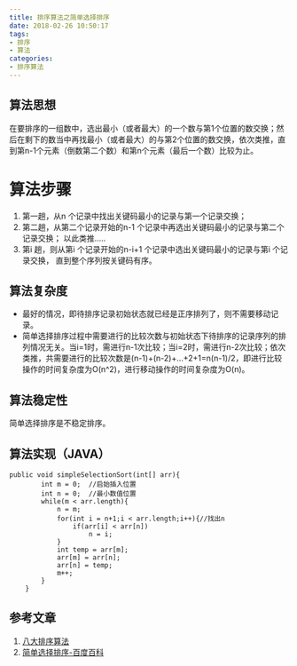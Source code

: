 ```yaml
---
title: 排序算法之简单选择排序
date: 2018-02-26 10:50:17
tags:
- 排序
- 算法
categories:
- 排序算法
---
```


## 算法思想
在要排序的一组数中，选出最小（或者最大）的一个数与第1个位置的数交换；然后在剩下的数当中再找最小（或者最大）的与第2个位置的数交换，依次类推，直到第n-1个元素（倒数第二个数）和第n个元素（最后一个数）比较为止。

<!-- more -->

# 算法步骤
1. 第一趟，从n 个记录中找出关键码最小的记录与第一个记录交换；
2. 第二趟，从第二个记录开始的n-1 个记录中再选出关键码最小的记录与第二个记录交换；
以此类推.....
3. 第i 趟，则从第i 个记录开始的n-i+1 个记录中选出关键码最小的记录与第i 个记录交换，
直到整个序列按关键码有序。
## 算法复杂度
- 最好的情况，即待排序记录初始状态就已经是正序排列了，则不需要移动记录。
- 简单选择排序过程中需要进行的比较次数与初始状态下待排序的记录序列的排列情况无关。当i=1时，需进行n-1次比较；当i=2时，需进行n-2次比较；依次类推，共需要进行的比较次数是(n-1)+(n-2)+…+2+1=n(n-1)/2，即进行比较操作的时间复杂度为O(n^2)，进行移动操作的时间复杂度为O(n)。
## 算法稳定性
简单选择排序是不稳定排序。

## 算法实现（JAVA）
```
public void simpleSelectionSort(int[] arr){
        int m = 0;  //启始插入位置
        int n = 0;  //最小数值位置
        while(m < arr.length){
            n = m;
            for(int i = n+1;i < arr.length;i++){//找出n
                if(arr[i] < arr[n])
                    n = i;
            }
            int temp = arr[m];
            arr[m] = arr[n];
            arr[n] = temp;
            m++;
        }
    }
```
## 参考文章
1. [八大排序算法](http://blog.csdn.net/hguisu/article/details/7776068)
2. [简单选择排序-百度百科](https://baike.baidu.com/item/%E7%AE%80%E5%8D%95%E9%80%89%E6%8B%A9%E6%8E%92%E5%BA%8F/9796478?fr=aladdin)
